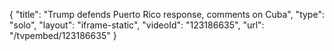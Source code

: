 {
    "title": "Trump defends Puerto Rico response, comments on Cuba",
    "type": "solo",
    "layout": "iframe-static",
    "videoId": "123186635",
    "url": "\/tvpembed\/123186635"
}